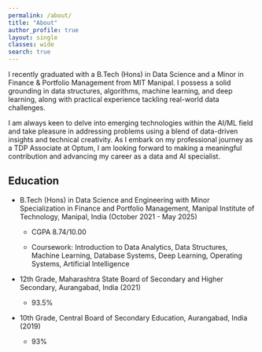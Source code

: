 ```yaml
---
permalink: /about/
title: "About"
author_profile: true
layout: single
classes: wide
search: true
---
```


I recently graduated with a B.Tech (Hons) in Data Science and a Minor in Finance & Portfolio Management from MIT Manipal. I possess a solid grounding in data structures, algorithms, machine learning, and deep learning, along with practical experience tackling real-world data challenges.

I am always keen to delve into emerging technologies within the AI/ML field and take pleasure in addressing problems using a blend of data-driven insights and technical creativity. As I embark on my professional journey as a TDP Associate at Optum, I am looking forward to making a meaningful contribution and advancing my career as a data and AI specialist.


## Education

- B.Tech (Hons) in Data Science and Engineering with Minor Specialization in Finance and Portfolio Management, Manipal Institute of Technology, Manipal, India (October 2021 - May 2025)

  - CGPA 8.74/10.00

  - Coursework: Introduction to Data Analytics, Data Structures, Machine Learning, Database Systems, Deep Learning, Operating Systems, Artificial Intelligence 

- 12th Grade, Maharashtra State Board of Secondary and Higher Secondary, Aurangabad, India (2021)

  - 93.5%

- 10th Grade, Central Board of Secondary Education, Aurangabad, India (2019)

  - 93%
